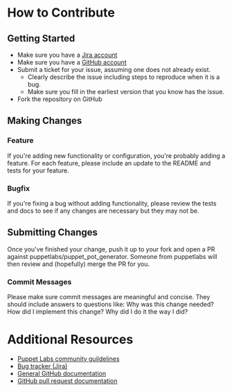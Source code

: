# How to Contribute

## Getting Started

* Make sure you have a [Jira account](http://tickets.puppetlabs.com)
* Make sure you have a [GitHub account](https://github.com/signup/free)
* Submit a ticket for your issue, assuming one does not already exist.
  * Clearly describe the issue including steps to reproduce when it is a bug.
  * Make sure you fill in the earliest version that you know has the issue.
* Fork the repository on GitHub

## Making Changes

### Feature
If you're adding new functionality or configuration, you're probably adding a feature. For each feature, please include an update to the README and tests for your feature.

### Bugfix
If you're fixing a bug without adding functionality, please review the tests and docs to see if any changes are necessary but they may not be.

## Submitting Changes
Once you've finished your change, push it up to your fork and open a PR against puppetlabs/puppet_pot_generator. Someone from puppetlabs will then review and (hopefully) merge the PR for you.

### Commit Messages
Please make sure commit messages are meaningful and concise. They should include answers to questions like: Why was this change needed? How did I implement this change? Why did I do it the way I did?

# Additional Resources

* [Puppet Labs community guildelines](http://docs.puppetlabs.com/community/community_guidelines.html)
* [Bug tracker (Jira)](http://tickets.puppetlabs.com)
* [General GitHub documentation](http://help.github.com/)
* [GitHub pull request documentation](http://help.github.com/send-pull-requests/)
